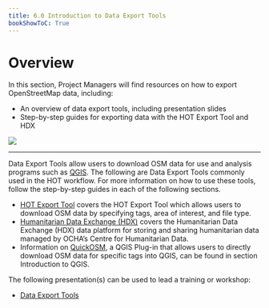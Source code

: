 ```yaml
---
title: 6.0 Introduction to Data Export Tools
bookShowToC: True
---
```



# Overview

In this section, Project Managers will find resources on how to export OpenStreetMap data, including:



* An overview of data export tools, including presentation slides
* Step-by-step guides for exporting data with the HOT Export Tool and HDX



![](/images/6_open_data_usage/01_Overview_Image/image1.png)



---

Data Export Tools allow users to download OSM data for use and analysis programs such as [QGIS](https://hotosm.github.io/toolbox/pages/data-use-and-analysis/7.1-qgis/). The following are Data Export Tools commonly used in the HOT workflow. For more information on how to use these tools, follow the step-by-step guides in each of the following sections.



* [HOT Export Tool](https://docs.google.com/document/d/1wn31VVQ2eNZQuOst2tyxlDvAy4bbSc2A_MOtxgE-scw/edit) covers the HOT Export Tool which allows users to download OSM data by specifying tags, area of interest, and file type.
* [Humanitarian Data Exchange (HDX)](https://docs.google.com/document/d/12KtIeGeXl4yZB2XVdhNpG2Kv19hjEDg6FqXblfILHyI/edit) covers the Humanitarian Data Exchange (HDX) data platform for storing and sharing humanitarian data managed by OCHA’s Centre for Humanitarian Data.
* Information on [QuickOSM](https://docs.google.com/document/d/1YGiWcDbAQdxFWB2FTau6iKFXFOWYwqb1BH1Lt0ERhNY/edit), a QGIS Plug-in that allows users to directly download OSM data for specific tags into QGIS, can be found in section Introduction to QGIS.

The following presentation(s) can be used to lead a training or workshop:



* [Data Export Tools](https://docs.google.com/presentation/d/1RyHYVPZU5d4xJ1cpWga4QRdfohpEs-t9ylJ_HTJ7wm8/edit?usp=sharing)